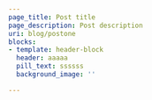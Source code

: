 ```yaml
---
page_title: Post title
page_description: Post description
uri: blog/postone
blocks:
- template: header-block
  header: aaaaa
  pill_text: ssssss
  background_image: ''

---
```

